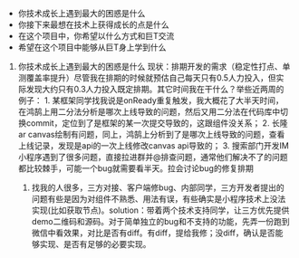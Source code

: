 * 你技术成长上遇到最大的困惑是什么
* 你接下来最想在技术上获得成长的点是什么
* 在这个项目中，你希望以什么方式和巨T交流
* 希望在这个项目中能够从巨T身上学到什么

1. 你技术成长上遇到最大的困惑是什么
    现状：排期开发的需求（稳定性打点、单测覆盖率提升）尽管我在排期的时候就预估自己每天只有0.5人力投入，但实际发现大约只有0.3人力投入既定排期。其它时间我在干什么？举些近两周的例子：
        1. 某框架同学找我说是onReady重复触发，我大概花了大半天时间，在鸿鹄上用二分法分析是哪次上线导致的问题，然后又用二分法在代码库中切换commit，定位到了是框架的某一次提交导致的，这跟组件没关系；
        2. 长隆ar canvas绘制有问题，同上，鸿鹄上分析到了是哪次上线导致的问题，查看上线记录，发现是api的一次上线修改canvas api导致的；
    	3. 搜索部门开发IM小程序遇到了很多问题，直接拉进群并@排查问题，通常他们解决不了的问题都比较棘手，可能一个bug就需要看半天。拉会讨论bug的修复排期

    1. 找我的人很多，三方对接、客户端修bug、内部同学，三方开发者提出的问题有些是因为对组件不熟悉、用法有误，有些确实是小程序技术上没法实现(比如获取节点)。solution：带着两个技术支持同学，让三方优先提供demo二维码和源码。对于简单独立的bug和不支持的功能，先弄一份跑到微信中看效果，对比是否有diff。有diff，提给我修；没diff，确认是否能够实现、是否有足够的必要实现。

